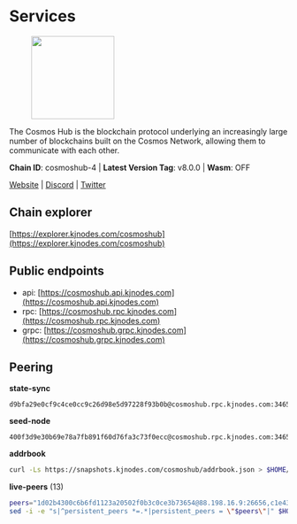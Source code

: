 # Services

<figure><img src="https://raw.githubusercontent.com/kj89/testnet_manuals/main/pingpub/logos/cosmoshub.png" width="150" alt=""><figcaption></figcaption></figure>

The Cosmos Hub is the blockchain protocol underlying an  increasingly large number of blockchains built on the  Cosmos Network, allowing them to communicate with each other.

**Chain ID**: cosmoshub-4 | **Latest Version Tag**: v8.0.0 | **Wasm**: OFF

[Website](https://hub.cosmos.network) | [Discord](https://discord.gg/cosmosnetwork) | [Twitter](https://twitter.com/cosmoshub)




## Chain explorer
[https://explorer.kjnodes.com/cosmoshub](https://explorer.kjnodes.com/cosmoshub)

## Public endpoints

* api: [https://cosmoshub.api.kjnodes.com](https://cosmoshub.api.kjnodes.com)
* rpc: [https://cosmoshub.rpc.kjnodes.com](https://cosmoshub.rpc.kjnodes.com)
* grpc: [https://cosmoshub.grpc.kjnodes.com](https://cosmoshub.grpc.kjnodes.com)

## Peering

**state-sync**

```text
d9bfa29e0cf9c4ce0cc9c26d98e5d97228f93b0b@cosmoshub.rpc.kjnodes.com:34656
```

**seed-node**

```text
400f3d9e30b69e78a7fb891f60d76fa3c73f0ecc@cosmoshub.rpc.kjnodes.com:34659
```

**addrbook**
```bash
curl -Ls https://snapshots.kjnodes.com/cosmoshub/addrbook.json > $HOME/.gaia/config/addrbook.json
```

**live-peers** (13)
```bash
peers="1d02b4300c6b6fd1123a20502f0b3c0ce3b73654@88.198.16.9:26656,c1e437f73b8889b78ea34981e7c349157ad80284@107.135.15.66:26656,44594a57ce538a21f8558bcb1c9ce560ad879e3e@15.235.114.84:26656,d9bfa29e0cf9c4ce0cc9c26d98e5d97228f93b0b@65.109.88.38:34656,460967e46cc013e5e3eb365c1a8d271b0662549f@35.208.242.182:26656,222385f3ce7f55f9c01c23f2ee340ed9548b18fa@35.222.169.98:26656,4c46d32cbc4777c59a91a53fdadf8a3fa362036e@116.202.10.68:26656,2633bc088bcf96209b695734005952906b5c45e3@3.123.191.80:26656,9c116194f25fd0d146019f171ef0f49904dcc586@167.86.98.230:26656,39f68cf5744a881ea73023bf4e02db36390cfb1f@146.190.59.8:26090,625fbb458b228229bcfaec6b834c1aa40f634bbf@165.22.199.234:26090,87ccc1dcc0b846fc1623ab9a5ab55682e8e2ad2e@47.147.226.228:26656,3750b5a4288071182eb591b1538320a96f7af267@65.108.69.17:26001"
sed -i -e "s|^persistent_peers *=.*|persistent_peers = \"$peers\"|" $HOME/.gaia/config/config.toml
```

